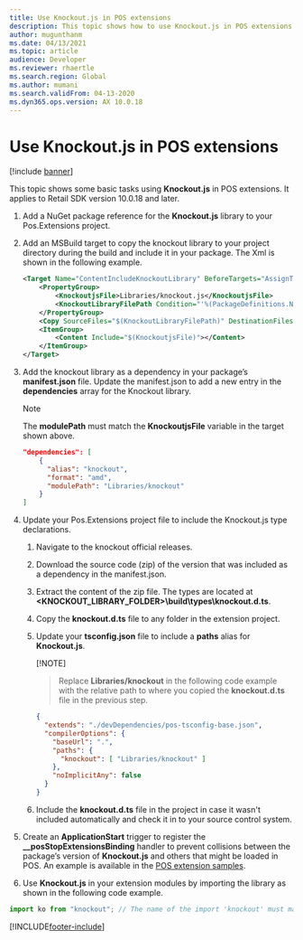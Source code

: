 ```yaml
---
title: Use Knockout.js in POS extensions
description: This topic shows how to use Knockout.js in POS extensions.
author: mugunthanm
ms.date: 04/13/2021
ms.topic: article
audience: Developer
ms.reviewer: rhaertle
ms.search.region: Global
ms.author: mumani
ms.search.validFrom: 04-13-2020
ms.dyn365.ops.version: AX 10.0.18
---
```


# Use Knockout.js in POS extensions

[!include [banner](../../../includes/banner.md)]

This topic shows some basic tasks using **Knockout.js** in POS extensions. It applies to Retail SDK version 10.0.18 and later.

1. Add a NuGet package reference for the **Knockout.js** library to your Pos.Extensions project.
2. Add an MSBuild target to copy the knockout library to your project directory during the build and include it in your package. The Xml is shown in the following example.

    ```XML
    <Target Name="ContentIncludeKnockoutLibrary" BeforeTargets="AssignTargetPaths" DependsOnTargets="RunResolvePackageDependencies">
        <PropertyGroup>
            <KnockoutjsFile>Libraries/knockout.js</KnockoutjsFile>
            <KnockoutLibraryFilePath Condition="'%(PackageDefinitions.Name)' == 'knockoutjs'">%(PackageDefinitions.ResolvedPath)\Content\Scripts\knockout-%(PackageDefinitions.Version).js</KnockoutLibraryFilePath>
        </PropertyGroup>
        <Copy SourceFiles="$(KnockoutLibraryFilePath)" DestinationFiles="$(KnockoutjsFile)" SkipUnchangedFiles="true" /> <!-- Necessary for CPOS -->
        <ItemGroup>
            <Content Include="$(KnockoutjsFile)"></Content>
        </ItemGroup>
    </Target>
    ```

3. Add the knockout library as a dependency in your package’s **manifest.json** file. Update the manifest.json to add a new entry in the **dependencies** array for the Knockout library.

    > [!NOTE]
    > The **modulePath** must match the **KnockoutjsFile** variable in the target shown above.

    ```JSON
    "dependencies": [
        {
          "alias": "knockout",
          "format": "amd",
          "modulePath": "Libraries/knockout"
        }
    ]
    ```

4. Update your Pos.Extensions project file to include the Knockout.js type declarations.

    1. Navigate to the knockout official releases.
    2. Download the source code (zip) of the version that was included as a dependency in the manifest.json.
    3. Extract the content of the zip file. The types are located at **<KNOCKOUT_LIBRARY_FOLDER>\build\types\knockout.d.ts**.
    4. Copy the **knockout.d.ts** file to any folder in the extension project.
    5. Update your **tsconfig.json** file to include a **paths** alias for **Knockout.js**.

        [!NOTE]
        > Replace **Libraries/knockout** in the following code example with the relative path to where you copied the **knockout.d.ts** file in the previous step.

        ```JSON
        {
          "extends": "./devDependencies/pos-tsconfig-base.json",
          "compilerOptions": {
            "baseUrl": ".",
            "paths": {
              "knockout": [ "Libraries/knockout" ]
            },
            "noImplicitAny": false
          }
        }
        ```

    6. Include the **knockout.d.ts** file in the project in case it wasn't included automatically and check it in to your source control system.

5. Create an **ApplicationStart** trigger to register the **__posStopExtensionsBinding** handler to prevent collisions between the package’s version of **Knockout.js** and others that might be loaded in POS. An example is available in the [POS extension samples](https://github.com/microsoft/Dynamics365Commerce.InStore/tree/release/9.28/src/PosSample/Pos.Extension).

6. Use **Knockout.js** in your extension modules by importing the library as shown in the following code example.

```TypeScript
import ko from "knockout"; // The name of the import 'knockout' must match the one in the tsconfig and manifest file.
```

[!INCLUDE[footer-include](../../../includes/footer-banner.md)]

